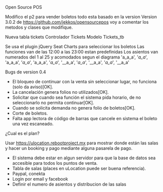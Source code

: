 Open Source POS

Modifico el p2 para vender boletos todo esta basado en la version Version 3.0.2 de https://github.com/jekkos/opensourcepos voy a comentar los metodos y clases que modifique.

Nueva tabla tickets
Controlador Tickets
Modelo Tickets_tb

Se usa el plugin jQuery Seat Charts para seleccionar los boletos
Las funciones van de las 12:00 a las 23:00 estan predefinidas
Los asientos van numerados del 1 al 25 y acomodados segun el diagrama
'a_a_a',
'_a_a_',
'a_a_a',
'_a_a_',
'a_a_a',
'_a_a_',
'__a_a',
'_a_a_',
'__a_a',
'_a_a_',
'__a_a'


Bugs de version 0.4

- El bloqueo de continuar con la venta sin seleccionar lugar, no funciona (solo da aviso)[OK].
- La cancelación genera folios no utilizados[OK].
- Solicitar que cuando sea función el sistema pida horario, de no seleccionarlo no permita continuar[OK]. 
- Cuando se solicita demanda no genera folio de boletos[OK].
- Corte de boletos.
- Falta app lectora de código de barras que cancele en sistema el boleto una vez escaneado.

¿Cual es el plan?

Usar https://ulocation.rebootproject.mx para mostrar donde están las salas y hacer un booking y pago mediante alguna pasarela de pago.

- El sistema debe estar en algun servidor para que la base de datos sea accesible para todos los puntos de venta.
- Tabla de salas (places en uLocation puede ser buena referencia).
- Paypal, conekta
- Login por email y facebook
- Definir el numero de asientos y distribucion de las salas


